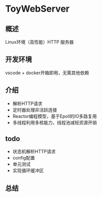 # ToyWebServer

## 概述

Linux环境（高性能）HTTP 服务器

## 开发环境
vscode + docker开箱即用，无需其他依赖

## 介绍
- 解析HTTP请求
- 定时器处理非活跃连接
- Reactor编程模型，基于Epoll的IO多路复用
- 多线程利用多核能力，线程池减轻资源开销

## todo
- 状态机解析HTTP请求
- config配置
- 单元测试
- 实现循环缓冲区

## 总结

